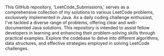 This GitHub repository, 'LeetCode_Submissions,' serves as a comprehensive collection of my solutions to various LeetCode problems, exclusively implemented in Java. As a daily coding challenge enthusiast, I've tackled a diverse range of problems, offering clear and well-documented Java solutions. This repository is intended to assist fellow developers in learning and enhancing their problem-solving skills through practical examples. Explore the codebase to delve into different algorithms, data structures, and effective strategies employed in solving LeetCode challenges.
